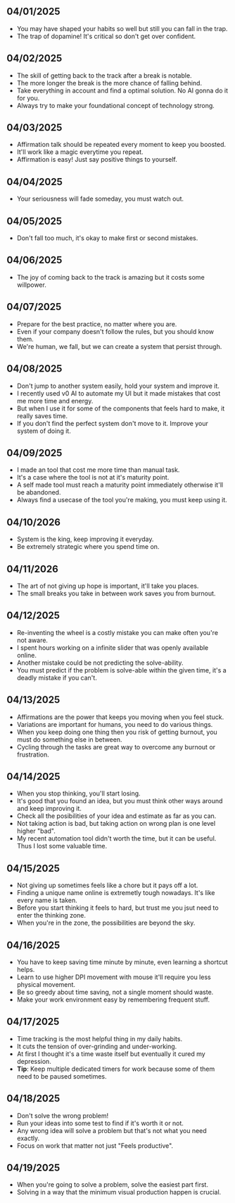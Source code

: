 ## 04/01/2025
- You may have shaped your habits so well but still you can fall in the trap.
- The trap of dopamine! It's critical so don't get over confident.

## 04/02/2025
- The skill of getting back to the track after a break is notable.
- The more longer the break is the more chance of falling behind.
- Take everything in account and find a optimal solution. No AI gonna do it for you.
- Always try to make your foundational concept of technology strong.

## 04/03/2025
- Affirmation talk should be repeated every moment to keep you boosted.
- It'll work like a magic everytime you repeat.
- Affirmation is easy! Just say positive things to yourself.

## 04/04/2025
- Your seriousness will fade someday, you must watch out.

## 04/05/2025
- Don't fall too much, it's okay to make first or second mistakes.

## 04/06/2025
- The joy of coming back to the track is amazing but it costs some willpower.

## 04/07/2025
- Prepare for the best practice, no matter where you are.
- Even if your company doesn't follow the rules, but you should know them.
- We're human, we fall, but we can create a system that persist through.

## 04/08/2025
- Don't jump to another system easily, hold your system and improve it.
- I recently used v0 AI to automate my UI but it made mistakes that cost me more time and energy.
- But when I use it for some of the components that feels hard to make, it really saves time.
- If you don't find the perfect system don't move to it. Improve your system of doing it.

## 04/09/2025
- I made an tool that cost me more time than manual task.
- It's a case where the tool is not at it's maturity point.
- A self made tool must reach a maturity point immediately otherwise it'll be abandoned.
- Always find a usecase of the tool you're making, you must keep using it.

## 04/10/2026
- System is the king, keep improving it everyday.
- Be extremely strategic where you spend time on.

## 04/11/2026
- The art of not giving up hope is important, it'll take you places.
- The small breaks you take in between work saves you from burnout.

## 04/12/2025
- Re-inventing the wheel is a costly mistake you can make often you're not aware.
- I spent hours working on a infinite slider that was openly available online.
- Another mistake could be not predicting the solve-ability.
- You must predict if the problem is solve-able within the given time, it's a deadly mistake if you can't.

## 04/13/2025
- Affirmations are the power that keeps you moving when you feel stuck.
- Variations are important for humans, you need to do various things.
- When you keep doing one thing then you risk of getting burnout, you must do something else in between.
- Cycling through the tasks are great way to overcome any burnout or frustration.

## 04/14/2025
- When you stop thinking, you'll start losing.
- It's good that you found an idea, but you must think other ways around and keep improving it.
- Check all the posibilities of your idea and estimate as far as you can.
- Not taking action is bad, but taking action on wrong plan is one level higher "bad".
- My recent automation tool didn't worth the time, but it can be useful. Thus I lost some valuable time.

## 04/15/2025
- Not giving up sometimes feels like a chore but it pays off a lot.
- Finding a unique name online is extremetly tough nowadays. It's like every name is taken.
- Before you start thinking it feels to hard, but trust me you jsut need to enter the thinking zone.
- When you're in the zone, the possibilities are beyond the sky.

## 04/16/2025
- You have to keep saving time minute by minute, even learning a shortcut helps.
- Learn to use higher DPI movement with mouse it'll require you less physical movement.
- Be so greedy about time saving, not a single moment should waste.
- Make your work environment easy by remembering frequent stuff.

## 04/17/2025
- Time tracking is the most helpful thing in my daily habits.
- It cuts the tension of over-grinding and under-working.
- At first I thought it's a time waste itself but eventually it cured my depression.
- **Tip**: Keep multiple dedicated timers for work because some of them need to be paused sometimes.

## 04/18/2025
- Don't solve the wrong problem!
- Run your ideas into some test to find if it's worth it or not.
- Any wrong idea will solve a problem but that's not what you need exactly.
- Focus on work that matter not just "Feels productive".

## 04/19/2025
- When you're going to solve a problem, solve the easiest part first.
- Solving in a way that the minimum visual production happen is crucial.
